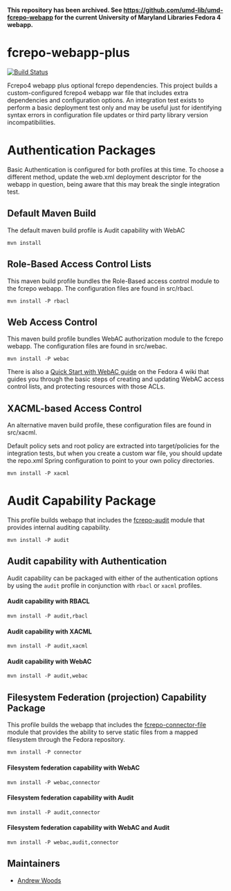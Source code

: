 **This repository has been archived. See <https://github.com/umd-lib/umd-fcrepo-webapp> 
for the current University of Maryland Libraries Fedora 4 webapp.**

fcrepo-webapp-plus
==================


[![Build Status](https://travis-ci.org/fcrepo4-exts/fcrepo-webapp-plus.png?branch=master)](https://travis-ci.org/fcrepo4-exts/fcrepo-webapp-plus)

Fcrepo4 webapp plus optional fcrepo dependencies.  This project builds a custom-configured
fcrepo4 webapp war file that includes extra dependencies and configuration options.  An
integration test exists to perform a basic deployment test only and may be useful just for
identifying syntax errors in configuration file updates or third party library version
incompatibilities.

# Authentication Packages

Basic Authentication is configured for both profiles at this time.  To choose a different
method, update the web.xml deployment descriptor for the webapp in question, being aware
that this may break the single integration test.

## Default Maven Build
The default maven build profile is Audit capability with WebAC
```
mvn install
```

## Role-Based Access Control Lists

This maven build profile bundles the Role-Based access control module to the fcrepo webapp. The configuration files are found in src/rbacl.
```
mvn install -P rbacl
```

## Web Access Control

This maven build profile bundles WebAC authorization module to the fcrepo webapp. The configuration files are found in src/webac.
```
mvn install -P webac
```

There is also a [Quick Start with WebAC guide](https://wiki.duraspace.org/display/FEDORA4x/Quick+Start+with+WebAC) on the Fedora 4 wiki that guides you through the basic steps of creating and updating WebAC access control lists, and protecting resources with those ACLs.

## XACML-based Access Control
An alternative maven build profile, these configuration files are found in src/xacml.

Default policy sets and root policy are extracted into target/policies for the integration
tests, but when you create a custom war file, you should update the repo.xml Spring
configuration to point to your own policy directories.

```
mvn install -P xacml
```

# Audit Capability Package
This profile builds webapp that includes the [fcrepo-audit](https://github.com/fcrepo4-exts/fcrepo-audit) module that provides internal auditing capability.

```
mvn install -P audit
```



## Audit capability with Authentication
Audit capability can be packaged with either of the authentication options by using the ```audit``` profile in conjunction with ```rbacl``` or ```xacml``` profiles.

#### Audit capability with RBACL

```
mvn install -P audit,rbacl
```


#### Audit capability with XACML

```
mvn install -P audit,xacml
```



#### Audit capability with WebAC

```
mvn install -P audit,webac
```

## Filesystem Federation (projection) Capability Package
This profile builds the webapp that includes the [fcrepo-connector-file](https://github.com/fcrepo4-exts/fcrepo-connector-file) module that provides the ability to serve static files from a mapped filesystem through the Fedora repository.

```
mvn install -P connector
```

#### Filesystem federation capability with WebAC
```
mvn install -P webac,connector
```

#### Filesystem federation capability with Audit
```
mvn install -P audit,connector
```

#### Filesystem federation capability with WebAC and Audit
```
mvn install -P webac,audit,connector
```

## Maintainers

* [Andrew Woods](https://github.com/awoods)
